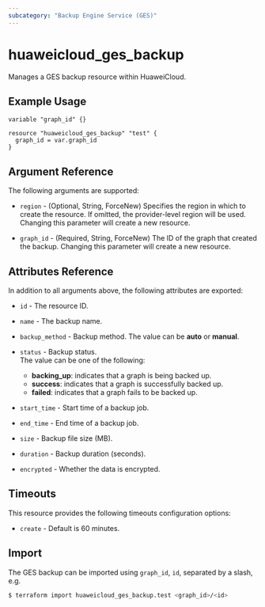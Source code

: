 ```yaml
---
subcategory: "Backup Engine Service (GES)"
---
```


# huaweicloud_ges_backup

Manages a GES backup resource within HuaweiCloud.  

## Example Usage

```hcl
variable "graph_id" {}
  
resource "huaweicloud_ges_backup" "test" {
  graph_id = var.graph_id
}
```

## Argument Reference

The following arguments are supported:

* `region` - (Optional, String, ForceNew) Specifies the region in which to create the resource.
  If omitted, the provider-level region will be used. Changing this parameter will create a new resource.

* `graph_id` - (Required, String, ForceNew) The ID of the graph that created the backup.
  Changing this parameter will create a new resource.

## Attributes Reference

In addition to all arguments above, the following attributes are exported:

* `id` - The resource ID.

* `name` - The backup name.  

* `backup_method` - Backup method. The value can be **auto** or **manual**.  

* `status` - Backup status.  
 The value can be one of the following:
   + **backing_up**: indicates that a graph is being backed up.
   + **success**: indicates that a graph is successfully backed up.
   + **failed**: indicates that a graph fails to be backed up.

* `start_time` - Start time of a backup job.

* `end_time` - End time of a backup job.

* `size` - Backup file size (MB).

* `duration` - Backup duration (seconds).

* `encrypted` - Whether the data is encrypted.

## Timeouts

This resource provides the following timeouts configuration options:

* `create` - Default is 60 minutes.

## Import

The GES backup can be imported using
`graph_id`, `id`, separated by a slash, e.g.

```bash
$ terraform import huaweicloud_ges_backup.test <graph_id>/<id>
```
